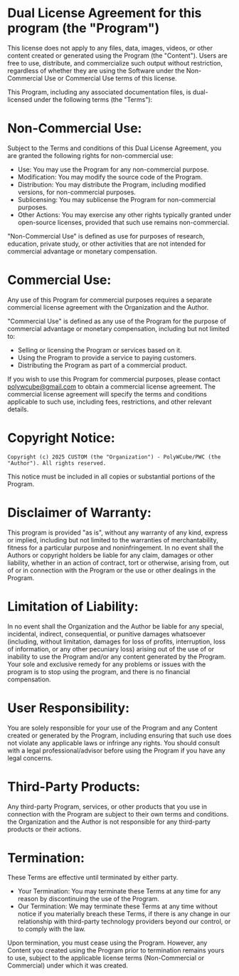 # Dual License Agreement for this program (the "Program")

This license does not apply to any files, data, images, videos, or other content created or generated using the Program (the "Content"). Users are free to use, distribute, and commercialize such output without restriction, regardless of whether they are using the Software under the Non-Commercial Use or Commercial Use terms of this license.

This Program, including any associated documentation files, is dual-licensed under the following terms (the "Terms"):

# Non-Commercial Use:

Subject to the Terms and conditions of this Dual License Agreement, you are granted the following rights for non-commercial use:

* Use: You may use the Program for any non-commercial purpose.
* Modification: You may modify the source code of the Program.
* Distribution: You may distribute the Program, including modified versions, for non-commercial purposes.
* Sublicensing: You may sublicense the Program for non-commercial purposes.
* Other Actions: You may exercise any other rights typically granted under open-source licenses, provided that such use remains non-commercial.

"Non-Commercial Use" is defined as use for purposes of research, education, private study, or other activities that are not intended for commercial advantage or monetary compensation.

# Commercial Use:

Any use of this Program for commercial purposes requires a separate commercial license agreement with the Organization and the Author.

"Commercial Use" is defined as any use of the Program for the purpose of commercial advantage or monetary compensation, including but not limited to:

* Selling or licensing the Program or services based on it.
* Using the Program to provide a service to paying customers.
* Distributing the Program as part of a commercial product.

If you wish to use this Program for commercial purposes, please contact polywcube@gmail.com to obtain a commercial license agreement.
The commercial license agreement will specify the terms and conditions applicable to such use, including fees, restrictions, and other relevant details.

# Copyright Notice:

```
Copyright (c) 2025 CUSTOM (the "Organization") - PolyWCube/PWC (the "Author"). All rights reserved.
```
This notice must be included in all copies or substantial portions of the Program.

# Disclaimer of Warranty:


This program is provided "as is", without any warranty of any kind, express or implied, including but not limited to the warranties of merchantability, fitness for a particular purpose and noninfringement. In no event shall the Authors or copyright holders be liable for any claim, damages or other liability, whether in an action of contract, tort or otherwise, arising from, out of or in connection with the Program or the use or other dealings in the Program.

# Limitation of Liability:

In no event shall the Organization and the Author be liable for any special, incidental, indirect, consequential, or punitive damages whatsoever (including, without limitation, damages for loss of profits, interruption, loss of information, or any other pecuniary loss) arising out of the use of or inability to use the Program and/or any content generated by the Program. Your sole and exclusive remedy for any problems or issues with the program is to stop using the program, and there is no financial compensation.

# User Responsibility:

You are solely responsible for your use of the Program and any Content created or generated by the Program, including ensuring that such use does not violate any applicable laws or infringe any rights. You should consult with a legal professional/advisor before using the Program if you have any legal concerns.

# Third-Party Products:

Any third-party Program, services, or other products that you use in connection with the Program are subject to their own terms and conditions. the Organization and the Author is not responsible for any third-party products or their actions.

# Termination:

These Terms are effective until terminated by either party.

* Your Termination: You may terminate these Terms at any time for any reason by discontinuing the use of the Program.
* Our Termination: We may terminate these Terms at any time without notice if you materially breach these Terms, if there is any change in our relationship with third-party technology providers beyond our control, or to comply with the law.

Upon termination, you must cease using the Program.  However, any Content you created using the Program prior to termination remains yours to use, subject to the applicable license terms (Non-Commercial or Commercial) under which it was created.
